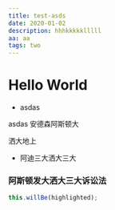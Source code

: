 ```yaml
---
title: test-asds
date: 2020-01-02
description: hhhkkkkklllll
aa: aa
tags: two
---
```

# Hello World

- asdas 

asdas 安德森阿斯顿大

洒大地上

-  阿迪三大洒大三大

### 阿斯顿发大洒大三大诉讼法

```js
this.willBe(highlighted);
```